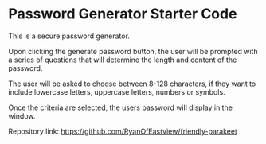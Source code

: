 # Password Generator Starter Code

This is a secure password generator.

Upon clicking the generate password button, the user will be prompted with a series of questions that will determine the length and content of the password.

The user will be asked to choose between 8-128 characters, if they want to include lowercase letters, uppercase letters, numbers or symbols.

Once the criteria are selected, the users password will display in the window.

Repository link: https://github.com/RyanOfEastview/friendly-parakeet
